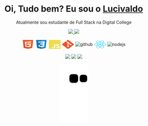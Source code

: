 <div>
  <h1 align="center">
    Oi, Tudo bem? Eu sou o 
    <a href="https://www.linkedin.com/in/lucivaldo-viana/" color="#db6933">Lucivaldo </a>
  </h1>
  <p align="center">Atualmente sou estudante de Full Stack na Digital College </>
</div>

<div align="center">
  <a href="https://github.com/lucivaldo-dev">
    <img height="180em" src="https://github-readme-stats.vercel.app/api?username=lucivaldo-dev&include_all_commits=true&show_icons=true&theme=codeSTACKr&hide_border=false&show_owner=true"/>
    <img height="180em" src="https://github-readme-stats.vercel.app/api/top-langs/?username=lucivaldo-dev&theme=codeSTACKr&hide_border=false&&layout=compact"/>
  </a>
</div>

<div align="center" valign="top"><br>
  <img align="center" alt="HTML" height="30" width="40" src="https://raw.githubusercontent.com/devicons/devicon/master/icons/html5/html5-original.svg">
  <img align="center" alt="CSS" height="30" width="40" src="https://raw.githubusercontent.com/devicons/devicon/master/icons/css3/css3-original.svg">
  <img align="center" alt="Js" height="30" width="40" src="https://raw.githubusercontent.com/devicons/devicon/master/icons/javascript/javascript-plain.svg">
  <img align="center" alt="git" height="30" width="40" src="https://raw.githubusercontent.com/devicons/devicon/master/icons/git/git-original.svg">
  <img align="center" alt="github" height="30" width="30" src="https://icons.iconarchive.com/icons/limav/flat-gradient-social/512/Github-icon.png" />
  <img align="center" alt="React" height="30" width="40" src="https://raw.githubusercontent.com/devicons/devicon/master/icons/react/react-original.svg">
  <img align="center" alt="nodejs" height="30" width="40" src="https://cdn.worldvectorlogo.com/logos/nodejs-icon.svg">  
</div><br>

<div align="center">
  <a href="https://www.instagram.com/lucti.aprendiz.dev/" target="_blank"><img src="https://img.shields.io/badge/-Instagram-%23E4405F?style=for-the-badge&logo=instagram&logoColor=white" target="_blank"></a>
  <a href="https://www.linkedin.com/in/lucivaldo-viana/" target="_blank"><img src="https://img.shields.io/badge/-LinkedIn-%230077B5?style=for-the-badge&logo=linkedin&logoColor=white" target="_blank"></a> 
  <a href="mailto:lucivaldo.developer1@gmail.com"><img src="https://img.shields.io/badge/-Gmail-%23333?style=for-the-badge&logo=gmail&logoColor=white" target="_blank"></a>
</div>

<div align="center">

  ![Snake animation](https://github.com/lucivaldo-dev/lucivaldo-dev/blob/output/github-contribution-grid-snake.svg)
  
</div>
